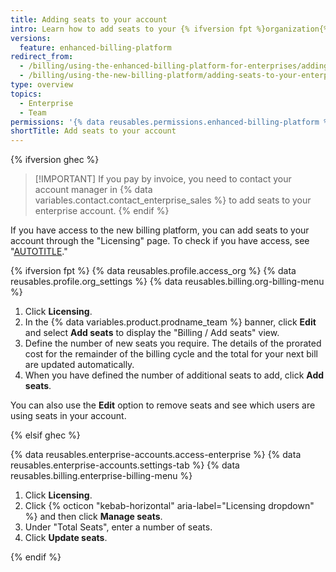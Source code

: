 ```yaml
---
title: Adding seats to your account
intro: Learn how to add seats to your {% ifversion fpt %}organization{% elsif ghec %}enterprise{% endif %} account using the enhanced billing platform.
versions:
  feature: enhanced-billing-platform
redirect_from:
  - /billing/using-the-enhanced-billing-platform-for-enterprises/adding-seats-to-your-enterprise-account
  - /billing/using-the-new-billing-platform/adding-seats-to-your-enterprise-account
type: overview
topics:
  - Enterprise
  - Team
permissions: '{% data reusables.permissions.enhanced-billing-platform %}'
shortTitle: Add seats to your account
---
```


{% ifversion ghec %}
>[!IMPORTANT] If you pay by invoice, you need to contact your account manager in {% data variables.contact.contact_enterprise_sales %} to add seats to your enterprise account.
{% endif %}

If you have access to the new billing platform, you can add seats to your account through the "Licensing" page. To check if you have access, see "[AUTOTITLE](/billing/using-the-new-billing-platform/about-the-new-billing-platform-for-enterprises#how-do-i-know-if-i-can-access-the-new-billing-platform)."

{% ifversion fpt %}
{% data reusables.profile.access_org %}
{% data reusables.profile.org_settings %}
{% data reusables.billing.org-billing-menu %}
1. Click **Licensing**.
1. In the {% data variables.product.prodname_team %} banner, click **Edit** and select **Add seats** to display the "Billing / Add seats" view.
1. Define the number of new seats you require. The details of the prorated cost for the remainder of the billing cycle and the total for your next bill are updated automatically.
1. When you have defined the number of additional seats to add, click **Add seats**.

You can also use the **Edit** option to remove seats and see which users are using seats in your account.

{% elsif ghec %}

{% data reusables.enterprise-accounts.access-enterprise %}
{% data reusables.enterprise-accounts.settings-tab %}
{% data reusables.billing.enterprise-billing-menu %}
1. Click **Licensing**.
1. Click {% octicon "kebab-horizontal" aria-label="Licensing dropdown" %} and then click **Manage seats**.
1. Under "Total Seats", enter a number of seats.
1. Click **Update seats**.

{% endif %}
